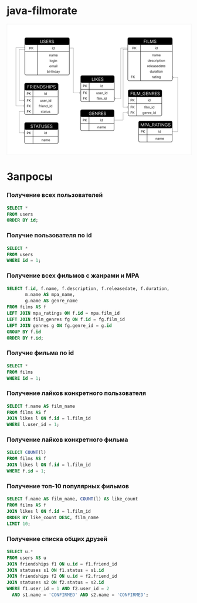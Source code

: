 # java-filmorate
![Схема базы данных](https://github.com/Nastia-N/java-filmorate/blob/add-database/Filmorate.png)


# Запросы

### Получение всех пользователей 
```sql 
SELECT *  
FROM users  
ORDER BY id;
```  

### Получие пользователя по id  
```sql
SELECT *  
FROM users  
WHERE id = 1;
```  

### Получение всех фильмов с жанрами и MPA  
```sql
SELECT f.id, f.name, f.description, f.releasedate, f.duration,  
       m.name AS mpa_name,  
       g.name AS genre_name  
FROM films AS f  
LEFT JOIN mpa_ratings ON f.id = mpa.film_id  
LEFT JOIN film_genres fg ON f.id = fg.film_id  
LEFT JOIN genres g ON fg.genre_id = g.id  
GROUP BY f.id  
ORDER BY f.id;
```  

### Получие фильма по id  
```sql
SELECT *  
FROM films  
WHERE id = 1;
```  

### Получение лайков конкретного пользователя  
```sql
SELECT f.name AS film_name  
FROM films AS f  
JOIN likes l ON f.id = l.film_id  
WHERE l.user_id = 1;
```  

### Получение лайков конкретного фильма  
```sql
SELECT COUNT(l)  
FROM films AS f  
JOIN likes l ON f.id = l.film_id  
WHERE f.id = 1;
```  

### Получение топ-10 популярных фильмов  
```sql
SELECT f.name AS film_name, COUNT(l) AS like_count  
FROM films AS f  
JOIN likes l ON f.id = l.film_id  
ORDER BY like_count DESC, film_name  
LIMIT 10;
```  

### Получение списка общих друзей  
```sql
SELECT u.*   
FROM users AS u  
JOIN friendships f1 ON u.id = f1.friend_id  
JOIN statuses s1 ON f1.status = s1.id  
JOIN friendships f2 ON u.id = f2.friend_id  
JOIN statuses s2 ON f2.status = s2.id  
WHERE f1.user_id = 1 AND f2.user_id = 2   
  AND s1.name = 'CONFIRMED' AND s2.name = 'CONFIRMED';
```
